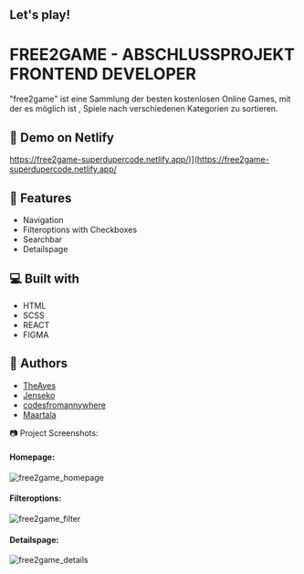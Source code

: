 ## Let's play! 

# FREE2GAME - ABSCHLUSSPROJEKT FRONTEND DEVELOPER
  
"free2game" ist eine Sammlung der besten kostenlosen Online Games, mit der es möglich ist , Spiele nach verschiedenen Kategorien zu sortieren.

## 🚀 Demo on Netlify

https://free2game-superdupercode.netlify.app/)](https://free2game-superdupercode.netlify.app/

## 🧐 Features

*   Navigation
*   Filteroptions with Checkboxes
*   Searchbar
*   Detailspage

  
## 💻 Built with

*   HTML
*   SCSS
*   REACT
*   FIGMA

## 👥 Authors

- <a href="https://github.com/TheAyes" target="_blank">TheAyes</a>
- <a href="https://github.com/Jenseko" target="_blank">Jenseko</a>
- <a href="https://github.com/codesfromannywhere" target="_blank">codesfromannywhere</a>
- <a href="https://github.com/Maartala" target="_blank">Maartala</a>


📷 Project Screenshots:
#### Homepage:
![free2game_homepage](https://github.com/codesfromannywhere/free2game/assets/123948041/6ac55a87-69e1-4070-9455-b647d07db3fe)

#### Filteroptions:
![free2game_filter](https://github.com/codesfromannywhere/free2game/assets/123948041/a2127ff3-c76b-4674-873f-f7288d146869)

#### Detailspage:
![free2game_details](https://github.com/codesfromannywhere/free2game/assets/123948041/25ee3d97-2321-4ea4-991e-f8ed7585bd73)
